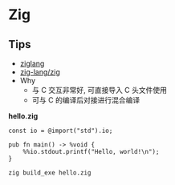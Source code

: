 # Zig

## Tips
* [ziglang](http://ziglang.org/)
* [zig-lang/zig](https://github.com/zig-lang/zig)
* Why
  * 与 C 交互非常好, 可直接导入 C 头文件使用
  * 可与 C 的编译后对接进行混合编译


__hello.zig__
```zig
const io = @import("std").io;

pub fn main() -> %void {
    %%io.stdout.printf("Hello, world!\n");
}
```

```bash
zig build_exe hello.zig
```
